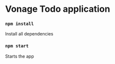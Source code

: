 # Vonage Todo application

### `npm install`

Install all dependencies

### `npm start`

Starts the app